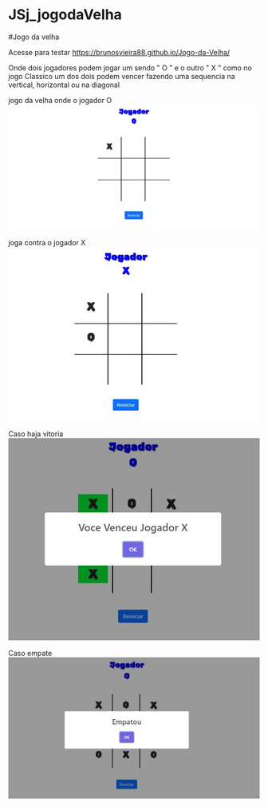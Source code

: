 # JSj_jogodaVelha

#Jogo da velha 

Acesse para testar https://brunosvieira88.github.io/Jogo-da-Velha/

Onde dois jogadores podem jogar um sendo " O " e o outro " X " 
como no jogo Classico um dos dois podem vencer fazendo uma sequencia na vertical, horizontal ou na diagonal 

jogo da velha onde o jogador   O  
<img src="img/jogador0.JPG" >

joga contra o jogador X 
<img src="img/jogadorx.JPG" >

Caso haja vitoria 
<img src="img/vencedor.JPG" >

Caso empate 
<img src="img/velha.JPG" >
